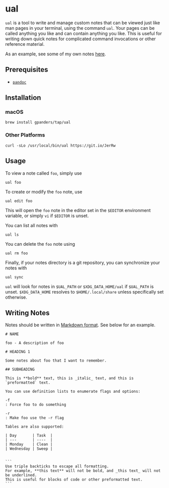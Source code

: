 # ual

`ual` is a tool to write and manage custom notes that can be viewed just like
man pages in your terminal, using the command `ual`. Your pages can be called
anything you like and can contain anything you like. This is useful for writing
down quick notes for complicated command invocations or other reference
material.

As an example, see some of my own notes
[here](https://github.com/gpanders/notes).

## Prerequisites

-   [`pandoc`](https://pandoc.org/)

## Installation

### macOS

```
brew install gpanders/tap/ual
```

### Other Platforms

```
curl -sLo /usr/local/bin/ual https://git.io/JerRw
```

## Usage

To view a note called `foo`, simply use

    ual foo

To create or modify the `foo` note, use

    ual edit foo

This will open the `foo` note in the editor set in the `$EDITOR` environment
variable, or simply `vi` if `$EDITOR` is unset.

You can list all notes with

    ual ls

You can delete the `foo` note using

    ual rm foo

Finally, if your notes directory is a git repository, you can synchronize your
notes with

    ual sync

`ual` will look for notes in `$UAL_PATH` or `$XDG_DATA_HOME/ual` if `$UAL_PATH`
is unset. `$XDG_DATA_HOME` resolves to `$HOME/.local/share` unless specifically
set otherwise.

## Writing Notes

Notes should be written in [Markdown format](https://pandoc.org/MANUAL.html#pandocs-markdown).
See below for an example.

````
# NAME

foo - A description of foo

# HEADING 1

Some notes about foo that I want to remember.

## SUBHEADING

This is **bold** text, this is _italic_ text, and this is `preformatted` text.

You can use definition lists to enumerate flags and options:

-f
: Force foo to do something

-r
: Make foo use the -r flag

Tables are also supported:

| Day       | Task  |
| ---       | ----  |
| Monday    | Clean |
| Wednesday | Sweep |


```
Use triple backticks to escape all formatting.
For example, **this text** will not be bold, and _this text_ will not be underlined.
This is useful for blocks of code or other preformatted text.
```
````
